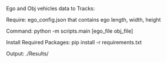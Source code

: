 Ego and Obj vehicles data to Tracks:

Require: ego_config.json that contains ego length, width, height

Command: python -m scripts.main [ego_file obj_file]

Install Required Packages: pip install -r requirements.txt

Output: ./Results/